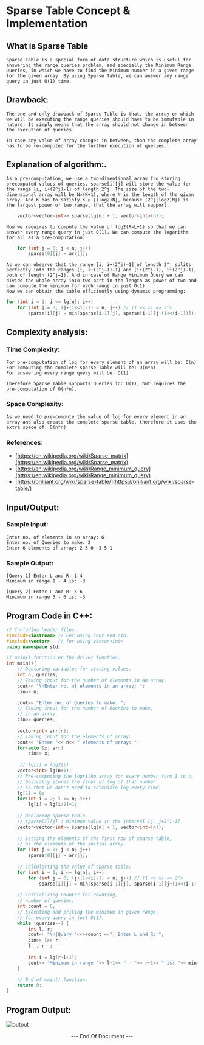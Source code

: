 # **Sparse Table Concept & Implementation**

## **What is Sparse Table**
    Sparse Table is a special form of data structure which is useful for answering the range queries problem, and specially the Minimum Range Queries, in which we have to find the Minimum number in a given range for the given array. By using Sparse Table, we can answer any range query in just O(1) time.

## **Drawback:**
    The one and only drawback of Sparse Table is that, the array on which we will be executing the range queries should have to be immutable in nature, It simply means that the array should not change in between the execution of queries.
    
    In case any value of array changes in between, than the complete array has to be re-computed for the further execution of queries.

## **Explanation of algorithm:**.
    As a pre-computation, we use a two-dimentional array fro storing precomputed values of queries. sparse[i][j] will store the value for the range [i, i+(2^j)-1] of length 2^j. The size of the two-dimensional array will be N×(K+1), where N is the length of the given array. And K has to satisfy K ≥ ⌊(log2)N⌋, because (2^⌊(log2)N⌋) is the largest power of two range, that the array will support.
```cpp
    vector<vector<int>> sparse(lg[n] + 1, vector<int>(n));
```
    
    Now we requires to compute the value of log2(R−L+1) so that we can answer every range query in just O(1). We can compute the logarithm for all as a pre-computation:
```cpp
    for (int j = 0; j < n; j++)
        sparse[0][j] = arr[j];
```

    As we can observe that the range [i, i+(2^j)−1] of length 2^j splits perfectly into the ranges [i, i+(2^j−1)−1] and [i+(2^j−1), i+(2^j)−1], both of length (2^j−1). And in case of Range Minimum Query we can divide the whole array into two part in the length as power of two and can compute the minimum for each range in just O(1).
    Now we can obtain the table efficiently using dynamic programming:
```cpp
for (int i = 1; i <= lg[n]; i++)
    for (int j = 0; (j+(1<<i)-1) < n; j++) // (1 << x) => 2^x
        sparse[i][j] = min(sparse[i-1][j], sparse[i-1][j+(1<<(i-1))]);
```
    

## **Complexity analysis:**
### **Time Complexity:**
    For pre-computation of log for every element of an array will be: O(n)
    For computing the complete sparse Table will be: O(n*n)
    For answering every range query will be: O(1)

    Therefore Sparse Table supports Queries in: O(1), but requires the pre-computation of O(n*n).
### **Space Complexity:**
    As we need to pre-compute the value of log for every element in an array and also create the complete sparse table, therefore it uses the extra space of: O(n*n)

### **References:**
- [https://en.wikipedia.org/wiki/Sparse_matrix](https://en.wikipedia.org/wiki/Sparse_matrix)
- [https://en.wikipedia.org/wiki/Range_minimum_query](https://en.wikipedia.org/wiki/Range_minimum_query)
- [https://brilliant.org/wiki/sparse-table/](https://brilliant.org/wiki/sparse-table/)

## **Input/Output:**
### **Sample Input:**
    Enter no. of elements in an array: 6
    Enter no. of Queries to make: 2
    Enter 6 elements of array: 2 3 0 -3 5 1
### **Sample Output:**
    [Query 1] Enter L and R: 1 4
    Minimum in range 1 - 4 is: -3

    [Query 2] Enter L and R: 3 6
    Minimum in range 3 - 6 is: -3

## **Program Code in C++:**
```cpp
// Including header files.
#include<iostream> // For using cout and cin.
#include<vector>   // for using vector<int>
using namespace std;

// main() function or the driver function.
int main(){
    // Declaring variables for storing values.
    int n, queries;
    // Taking input for the number of elements in an array.
    cout<< "\nEnter no. of elements in an array: ";
    cin>> n;

    cout<< "Enter no. of Queries to make: ";
    // Taking input for the number of Queries to make,
    // in an array.
    cin>> queries;
    
    vector<int> arr(n);
    // Taking input for the elements of array.
    cout<< "Enter "<< n<< " elements of array: ";
    for(auto &x: arr)
        cin>> x;
    
     // lg[i] = log2(i)
    vector<int> lg(n+1);
    // Pre-computing the logrithm array for every number form 1 to n,
    // basically stores the floor of log of that number.
    // So that we don't need to calculate log every time.
    lg[1] = 0;
    for(int i = 2; i <= n; i++)
        lg[i] = lg[i/2]+1;
 
    // Declaring sparse table.
    // sparse[i][j] : Minimum value in the interval [j, j+2^i-1]
    vector<vector<int>> sparse(lg[n] + 1, vector<int>(n));
    
    // Setting the elements of the first row of sparse table,
    // as the elements of the initial array.
    for (int j = 0; j < n; j++)
        sparse[0][j] = arr[j];
    
    // Calcularting the value of sparse table.
    for (int i = 1; i <= lg[n]; i++)
        for (int j = 0; (j+(1<<i)-1) < n; j++) // (1 << x) => 2^x
            sparse[i][j] = min(sparse[i-1][j], sparse[i-1][j+(1<<(i-1))]);
    
    // Initializing counter for counting,
    // number of queries.
    int count = 0;
    // Executing and priting the minimum in given range,
    // for every query in just O(1).
    while (queries--) {
        int l, r;
        cout<< "\n[Query "<<++count <<"] Enter L and R: ";
        cin>> l>> r;
        l--, r--;
 
        int i = lg[r-l+1];
        cout<< "Minimum in range "<< l+1<< " - "<< r+1<< " is: "<< min(sparse[i][l], sparse[i][r-(1<<i)+1])<< endl;
    }

    // End of main() function.
    return 0;
}
```

## **Program Output:**
![output](https://user-images.githubusercontent.com/44056349/138852630-26744383-c468-4995-8439-6afebe5f380b.png)

<p style="text-align: center;">--- End Of Document ---</p>